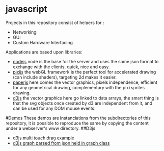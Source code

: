 # javascript
Projects in this repository consist of helpers for :
- Networking
- GUI
- Custom Hardware Interfacing

Applications are based upon libraries:
- [nodejs](https://nodejs.org/en/)
node is the base for the server and uses the same json format to exchange with the clients, quick, nice and easy.
- [pixijs](http://www.pixijs.com/)
the webGL framework is the perfect tool for accelerated drawing (can include shaders), targeting 2d makes it easier.
- [paperjs](http://paperjs.org/)
here comes the vector graphics, pixels independence, efficient for any geometrical drawing, complementary with the pixi sprites drawing.
- [d3js](https://d3js.org/)
the vector graphics here go linked to data arrays, the smart thing is that the svg objects once created by d3 are independent from it, and can be used for any DOM mouse events.

#Demos
These demos are instanciations from the subdirectories of this repository, it is possible to reproduce the same by copying the content under a webserver's www directory.
##D3js
- [d3js multi touch drag example](http://homesmartmesh.com/d3/dragmulti/)
- [d3js graph parsed from json held in graph class](http://homesmartmesh.com/d3/graph/)
